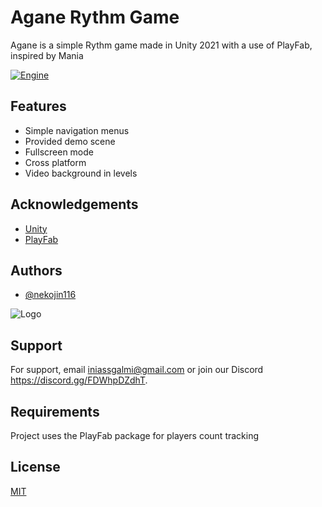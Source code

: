 
# Agane Rythm Game

Agane is a simple Rythm game made in Unity 2021 with a use of PlayFab, inspired by Mania


[![Engine](https://img.shields.io/badge/Engine-Unity-green)](https://unity.com)


## Features

- Simple navigation menus
- Provided demo scene
- Fullscreen mode
- Cross platform
- Video background in levels


## Acknowledgements

 - [Unity](https://unity.com/)
 - [PlayFab](https://playfab.com/)
 


## Authors

- [@nekojin116](https://www.github.com/nekojin116)


![Logo](https://i.imgur.com/G1xBuvp.pngp)


## Support

For support, email iniassgalmi@gmail.com or join our Discord https://discord.gg/FDWhpDZdhT.


## Requirements

Project uses the PlayFab package for players count tracking


## License

[MIT](https://choosealicense.com/licenses/mit/)

